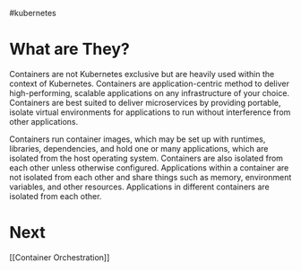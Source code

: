 #kubernetes 
# What are They?
Containers are not Kubernetes exclusive but are heavily used within the context of Kubernetes. Containers are application-centric method to deliver high-performing, scalable applications on any infrastructure of your choice. Containers are best suited to deliver microservices by providing portable, isolate virtual environments for applications to run without interference from other applications.

Containers run container images, which may be set up with runtimes, libraries, dependencies, and hold one or many applications, which are isolated from the host operating system. Containers are also isolated from each other unless otherwise configured. Applications within a container are not isolated from each other and share things such as memory, environment variables, and other resources. Applications in different containers are isolated from each other.

# Next
[[Container Orchestration]]